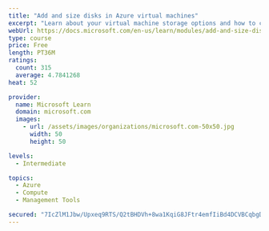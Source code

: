 ```yaml
---
title: "Add and size disks in Azure virtual machines"
excerpt: "Learn about your virtual machine storage options and how to choose between standard and premium, managed and unmanaged disks for your Azure virtual machine."
webUrl: https://docs.microsoft.com/en-us/learn/modules/add-and-size-disks-in-azure-virtual-machines/
type: course
price: Free
length: PT36M
ratings:
  count: 315
  average: 4.7841268
heat: 52

provider:
  name: Microsoft Learn
  domain: microsoft.com
  images:
    - url: /assets/images/organizations/microsoft.com-50x50.jpg
      width: 50
      height: 50

levels:
  - Intermediate

topics:
  - Azure
  - Compute
  - Management Tools

secured: "7IcZlM1Jbw/Upxeq9RTS/Q2tBHDVh+8wa1KqiG8JFtr4emfIiBd4DCVBCqbgDJpiO/JcoJYB1zr5YMnmT8/tAHOwdv0RbpSi6+jiAoC1PxpCTixGjxuiH7ic9tHoR+DHDGII/l+971GBIvdQaoBQ2fVo9ROumOiP2O7hLNbZZCD6OA2ViuVcrybTxWj961jsbhLoZPoadSi3aBs3aUajrE+2yq9Cf1AOrfsdjriw98L2tPPMFKWVqKhX9UF6lzabbMn7TyNRyaVLBE1gWlOA4dFqvA7AMqaSBIe2tJi7DojEneX2I0ikAMEIUVMsyjZpJe3JgZMqq+avuPqhvyXqsqk97slXkU0EsDuODASDfBwDBAUYEk3ODX1Ws3asSvw2VfkJ18UNSs4MKjMGKjI7Gwv3RoGgeaF9zYxadnkmmEM=;H7Yutb+jnNTXwFcIo8CzGw=="
---
```



